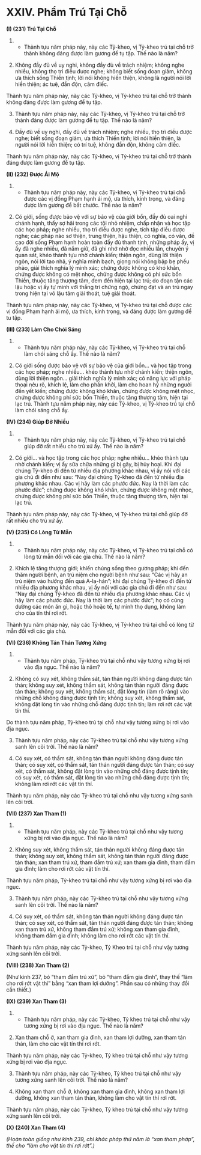 # XXIV. Phẩm Trú Tại Chỗ
**(I) (231) Trú Tại Chỗ**

1. - Thành tựu năm pháp này, này các Tỷ-kheo, vị Tỷ-kheo trú tại chỗ trở thành không đáng được làm
gương để tụ tập. Thế nào là năm?

2. Không đầy đủ về uy nghi, không đầy đủ về trách nhiệm; không nghe nhiều, không thọ trì điều được
nghe; không biết sống đoạn giảm, không ưa thích sống Thiền tịnh; lời nói không hiền thiện, không là
người nói lời hiền thiện; ác tuệ, đần độn, câm điếc.

Thành tựu năm pháp này, này các Tỷ-kheo, vị Tỷ-kheo trú tại chỗ trở thành không đáng được làm
gương để tụ tập.

3. Thành tựu năm pháp này, này các Tỷ-kheo, vị Tỷ-kheo trú tại chỗ trở thành đáng được làm gương để
tụ tập. Thế nào là năm?

4. Ðầy đủ về uy nghi, đầy đủ về trách nhiệm; nghe nhiều, thọ trì điều được nghe; biết sống đoạn giảm,
ưa thích Thiền tịnh; lời nói hiền thiện, là người nói lời hiền thiện; có trí tuệ, không đần độn, không câm
điếc.

Thành tựu năm pháp này, này các Tỷ-kheo, vị Tỷ-kheo trú tại chỗ trở thành đáng được làm gương để tụ
tập.

**(II) (232) Ðược Ái Mộ**

1. - Thành tựu năm pháp này, này các Tỷ-kheo, vị Tỷ-kheo trú tại chỗ được các vị đồng Phạm hạnh ái
mộ, ưa thích, kính trọng, và đáng được làm gương để bắt chước. Thế nào là năm?

2. Có giới, sống được bảo vệ với sự bảo vệ của giới bổn, đầy đủ oai nghi chánh hạnh, thấy sợ hãi trong
các tội nhỏ nhiệm, chấp nhận và học tập các học pháp; nghe nhiều, thọ trì điều được nghe, tích tập điều
được nghe; các pháp nào sơ thiện, trung thiện, hậu thiện, có nghĩa, có văn, đề cao đời sống Phạm hạnh
hoàn toàn đầy đủ thanh tịnh, những pháp ấy, vị ấy đã nghe nhiều, đã nắm giữ, đã ghi nhớ nhờ đọc nhiều
lần, chuyên ý quan sát, khéo thành tựu nhờ chánh kiến; thiện ngôn, dùng lời thiện ngôn, nói lời tao nhã,
ý nghĩa minh bạch, giọng nói không bập bẹ phều phào, giải thích nghĩa lý minh xác; chứng được không
có khó khăn, chứng được không có mệt nhọc, chứng được không có phí sức bốn Thiền, thuộc tăng
thượng tâm, đem đến hiện tại lạc trú; do đoạn tận các lậu hoặc vị ấy tự mình với thắng trí chứng ngộ,
chứng đạt và an trú ngay trong hiện tại vô lậu tâm giải thoát, tuệ giải thoát.

Thành tựu năm pháp này, này các Tỷ-kheo, vị Tỷ-kheo trú tại chỗ được các vị đồng Phạm hạnh ái mộ,
ưa thích, kính trọng, và đáng được làm gương để tu tập.

**(III) (233) Làm Cho Chói Sáng**

1. - Thành tựu năm pháp này, này các Tỷ-kheo, vị Tỷ-kheo trú tại chỗ làm chói sáng chỗ ấy. Thế nào là
năm?

2. Có giới sống được bảo vệ với sự bảo vệ của giới bổn... và học tập trong các học pháp; nghe nhiều...
khéo thành tựu nhờ chánh kiến; thiện ngôn, dùng lời thiện ngôn... giải thích nghĩa lý minh xác; có năng
lực với pháp thoại nêu rõ, khích lệ, làm cho phấn khởi, làm cho hoan hỷ những người đến yết kiến;
chứng được không khó khăn, chứng được không mệt nhọc, chứng được không phí sức bốn Thiền, thuộc
tăng thượng tâm, hiện tại lạc trú.
Thành tựu năm pháp này, này các Tỷ-kheo, vị Tỷ-kheo trú tại chỗ làm chói sáng chỗ ấy.

**(IV) (234) Giúp Ðỡ Nhiều**

1. - Thành tựu năm pháp này, này các Tỷ-kheo, vị Tỷ-kheo trú tại chỗ giúp đỡ rất nhiều cho trú xứ ấy.
Thế nào là năm?

2. Có giới... và học tập trong các học pháp; nghe nhiều... khéo thành tựu nhờ chánh kiến; vị ấy sữa chữa
những gì bị gãy, bị hủy hoại. Khi đại chúng Tỷ-kheo đi đến từ nhiều địa phương khác nhau, vị ấy nói
với các gia chủ đi đến như sau: “Nay đại chúng Tỷ-kheo đã đến từ nhiều địa phương khác nhau. Các vị
hãy làm các phước đức. Nay là thời làm các phước đức”; chứng được không khó khăn, chứng được
không mệt nhọc, chứng được không phí sức bốn Thiền, thuộc tăng thượng tâm, hiện tại lạc trú.

Thành tựu năm pháp này, này các Tỷ-kheo, vị Tỷ-kheo trú tại chỗ giúp đỡ rất nhiều cho trú xứ ấy.

**(V) (235) Có Lòng Từ Mẫn**

1. - Thành tựu năm pháp này, này các Tỷ-kheo, vị Tỷ-kheo trú tại chỗ có lòng từ mẫn đối với các gia
chủ. Thế nào là năm?

2. Khích lệ tăng thượng giới; khiến chúng sống theo gương pháp; khi đến thăm người bệnh, an trú niệm
cho người bệnh như sau: “Các vị hãy an trú niệm vào hướng đến quả A-la-hán”; khi đại chúng Tỷ-kheo
đi đến từ nhiều địa phương khác nhau, vị ấy nói với các gia chủ đi đến như sau: “Nay đại chúng Tỷ-kheo
đã đến từ nhiều địa phương khác nhau. Các vị hãy làm các phước đức. Nay là thời làm các phước đức”;
họ có cúng dường các món ăn gì, hoặc thô hoặc tế, tự mình thọ dụng, không làm cho của tín thí rơi rớt.

Thành tựu năm pháp này, này các Tỷ-kheo, vị Tỷ-kheo trú tại chỗ có lòng từ mẫn đối với các gia chủ.

**(VI) (236) Không Tán Thán Tương Xứng**

1. - Thành tựu năm pháp, Tỷ-kheo trú tại chỗ như vậy tương xứng bị rơi vào địa ngục. Thế nào là năm?

2. Không có suy xét, không thẩm sát, tán thán người không đáng được tán thán; không suy xét, không
thẩm sát, không tán thán người đáng được tán thán; không suy xét, không thẩm sát, đặt lòng tin (làm rõ
ràng) vào những chỗ không đáng được tịnh tín; không suy xét, không thẩm sát, không đặt lòng tin vào
những chỗ đáng được tịnh tín; làm rơi rớt các vật tín thí.

Do thành tựu năm pháp, Tỷ-kheo trú tại chỗ như vậy tương xứng bị rơi vào địa ngục.

3. Thành tựu năm pháp, này các Tỷ-kheo trú tại chỗ như vậy tương xứng sanh lên cõi trời. Thế nào là
năm?

4. Có suy xét, có thẩm sát, không tán thán người không đáng được tán thán; có suy xét, có thẩm sát, tán
thán người đáng được tán thán; có suy xét, có thẩm sát, không đặt lòng tin vào những chỗ đáng được
tịnh tín; có suy xét, có thẩm sát, đặt lòng tin vào những chỗ đáng được tịnh tín; không làm rơi rớt các vật
tín thí.

Thành tựu năm pháp, này các Tỷ-kheo trú tại chỗ như vậy tương xứng sanh lên cõi trời.

**(VII) (237) Xan Tham (1)**
1. - Thành tựu năm pháp, này các Tỷ-kheo trú tại chỗ như vậy tương xứng bị rơi vào địa ngục. Thế nào
là năm?

2. Không suy xét, không thẩm sát, tán thán người không đáng được tán thán; không suy xét, không thẩm
sát, không tán thán người đáng được tán thán; xan tham trú xứ, tham đắm trú xứ; xan tham gia đình,
tham đắm gia đình; làm cho rơi rớt các vật tín thí.

Thành tựu năm pháp, Tỷ-kheo trú tại chỗ như vậy tương xứng bị rơi vào địa ngục.

3. Thành tựu năm pháp, này các Tỷ-kheo trú tại chỗ như vậy tương xứng sanh lên cõi trời. Thế nào là
năm?

4. Có suy xét, có thẩm sát, không tán thán người không đáng được tán thán; có suy xét, có thẩm sát, tán
thán người đáng được tán thán; không xan tham trú xứ, không tham đắm trú xứ; không xan tham gia
đình, không tham đắm gia đình; không làm cho rơi rớt các vật tín thí.

Thành tựu năm pháp, này các Tỷ-kheo, Tỷ Kheo trú tại chỗ như vậy tương xứng sanh lên cõi trời.

**(VIII) (238) Xan Tham (2)**

(Như kinh 237, bỏ “tham đắm trú xứ”, bỏ “tham đắm gia đình”, thay thế “làm cho rơi rớt vật thí” bằng
“xan tham lợi dưỡng”. Phần sau có những thay đổi cần thiết.)

**(IX) (239) Xan Tham (3)**

1. - Thành tựu năm pháp, này các Tỷ-kheo, Tỷ kheo trú tại chỗ như vậy tương xứng bị rơi vào địa ngục.
Thế nào là năm?

2. Xan tham chỗ ở, xan tham gia đình, xan tham lợi dưỡng, xan tham tán thán, làm cho các vật tín thí rơi
rớt.

Thành tựu năm pháp, này các Tỷ-kheo, Tỷ kheo trú tại chỗ như vậy tương xứng bị rơi vào địa ngục.

3. Thành tựu năm pháp, này các Tỷ-kheo, Tỷ kheo trú tại chỗ như vậy tương xứng sanh lên cõi trời. Thế
nào là năm?

4. Không xan tham chỗ ở, không xan tham gia đình, không xan tham lợi dưỡng, không xan tham tán
thán, không làm cho vật tín thí rơi rớt.

Thành tựu năm pháp, này các Tỷ-kheo, Tỷ kheo trú tại chỗ như vậy tương xứng sanh lên cõi trời.

**(X) (240) Xan Tham (4)**

_(Hoàn toàn giống như kinh 239, chỉ khác pháp thứ năm là “xan tham pháp”, thế cho “làm cho vật tín_
_thí rơi rớt”.)_

